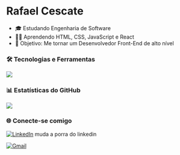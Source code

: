 
<h1 align="left">Rafael Cescate</h1>

- 🎓 Estudando Engenharia de Software
- 👨‍💻 Aprendendo HTML, CSS, JavaScript e React
- 🎯 Objetivo: Me tornar um Desenvolvedor Front-End de alto nível

### 🛠️ Tecnologias e Ferramentas

<img src="https://skillicons.dev/icons?i=html,css,js,github,vscode" />

### 📊 Estatísticas do GitHub

<a href="https://github.com/RafaelCescate">
  <img  align="center" src="https://github-readme-stats.vercel.app/api?username=RafaelCescate&show_icons=true&theme=radical" />
</a>

<br>

### 🌐 Conecte-se comigo

[![LinkedIn](https://img.shields.io/badge/LinkedIn-blue?logo=linkedin&logoColor=white)](https://www.linkedin.com/in/samosako)
muda a porra do linkedin

[![Gmail](https://img.shields.io/badge/Gmail-red?logo=gmail&logoColor=white)](cescate.rafael@gmail.com)
